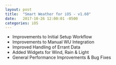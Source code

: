 ```yaml
---
layout: post
title:  "Smart Weather for iOS - v1.60"
date:   2017-10-26 12:00:01 -0500
categories: iOS
---
```


 - Improvements to Initial Setup Workflow
 - Improvements to Manual WU Integration
 - Improved Handling of Errant Data
 - Added Widgets for Wind, Rain & Light
 - General Performance Improvements & Bug Fixes
